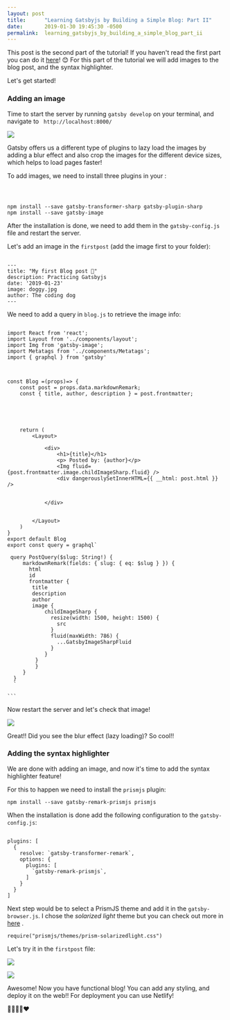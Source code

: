 ```yaml
---
layout: post
title:      "Learning Gatsbyjs by Building a Simple Blog: Part II"
date:       2019-01-30 19:45:30 -0500
permalink:  learning_gatsbyjs_by_building_a_simple_blog_part_ii
---
```



This post is the second part of the tutorial! If you haven't read the first part you can do it [here](http://cmlugoce.com/learning_gatsbyjs_by_building_a_simple_blog_part_i)! 😊 For this part of the tutorial we will add images to the blog post, and the syntax highlighter.

Let's get started!

### Adding an image

Time to start the server by running `gatsby develop` on your terminal, and navigate to ` http://localhost:8000/`

![](https://imgur.com/oJ1VEAK.jpg)

Gatsby offers us a different type of plugins to lazy load the images by adding a blur effect and also crop the images for the different device sizes, which helps to load pages faster!

To add images, we need to install three plugins in your :

```



npm install --save gatsby-transformer-sharp gatsby-plugin-sharp
npm install --save gatsby-image

```

After the installation is done, we need to add them in the `gatsby-config.js` file and restart the server.


Let's add an image in the `firstpost` (add the image first to your folder):

```

---
title: "My first Blog post 🐶"
description: Practicing Gatsbyjs
date: '2019-01-23'
image: doggy.jpg
author: The coding dog
---

```

We need to add a query in `blog.js` to retrieve the image info:

```

import React from 'react';
import Layout from '../components/layout';
import Img from 'gatsby-image';
import Metatags from '../components/Metatags';
import { graphql } from 'gatsby'



const Blog =(props)=> {
    const post = props.data.markdownRemark;
    const { title, author, description } = post.frontmatter;
    
    
  
    
     
    return (
        <Layout>
            
            <div>
                <h1>{title}</h1>
                <p> Posted by: {author}</p>
                <Img fluid={post.frontmatter.image.childImageSharp.fluid} />
                <div dangerouslySetInnerHTML={{ __html: post.html }} />
               
  
            </div>

            
        </Layout>
    )
}
export default Blog
export const query = graphql`

 query PostQuery($slug: String!) {
     markdownRemark(fields: { slug: { eq: $slug } }) {
       html
       id
       frontmatter {
        title
        description
        author
        image {
            childImageSharp {
              resize(width: 1500, height: 1500) {
                src
              }
              fluid(maxWidth: 786) {
                ...GatsbyImageSharpFluid
              }
            }
         }
         }
     }
  }
  `
```
	
	```


Now restart the server and let's check that image!

![](https://imgur.com/XW6Tslm.gif)

Great!! Did you see the blur effect (lazy loading)? So cool!!


### Adding the syntax highlighter

We are done with adding an image, and now it's time to add the syntax highlighter feature!

For this to happen we need to install the `prismjs` plugin:

`npm install --save gatsby-remark-prismjs prismjs`

When the installation is done add the following configuration to the `gatsby-config.js`:

```

plugins: [
  {
    resolve: `gatsby-transformer-remark`,
    options: {
      plugins: [
        `gatsby-remark-prismjs`,
      ]
    }
  }
]

```

Next step would be to select a PrismJS theme and add it in the `gatsby-browser.js`. I chose the *solarized light* theme but you can check out more in [here](https://prismjs.com/) . 


`require("prismjs/themes/prism-solarizedlight.css")`


Let's try it in the `firstpost` file:

![](https://imgur.com/y8TJCsq.jpg)

![](https://imgur.com/j2yyEMq.gif)

Awesome! Now you have functional blog! You can add any styling, and deploy it on the web!! For deployment you can use Netlify!

🎊🎊🎊🎊❤

